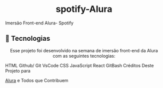 # <h1 align="center"> spotify-Alura </h1>
 Imersão Front-end Alura- Spotify 
 
## 🚀 Tecnologias
<p align="center">Esse projeto foi desenvolvido na semana de imersão front-end da Alura com as seguintes tecnologias: </p>

HTML
Github/
Git
VsCode
CSS
JavaScript React
GitBash
 <span> Créditos Deste Projeto para  </span>

   [Alura](https://www.alura.com.br/)   e Todos que Contribuem</div>
